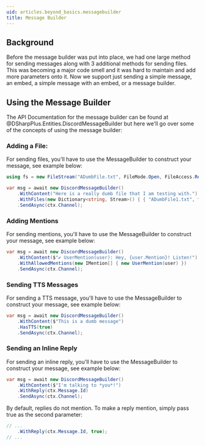 ```yaml
---
uid: articles.beyond_basics.messagebuilder
title: Message Builder
---
```


## Background
Before the message builder was put into place, we had one large method for sending messages along with 3 additional
methods for sending files. This was becoming a major code smell and it was hard to maintain and add more parameters onto
it. Now we support just sending a simple message, an embed, a simple message with an embed, or a message builder.

## Using the Message Builder
The API Documentation for the message builder can be found at @DSharpPlus.Entities.DiscordMessageBuilder but here we'll
go over some of the concepts of using the message builder:

### Adding a File:
For sending files, you'll have to use the MessageBuilder to construct your message, see example below:
```cs
using fs = new FileStream("ADumbFile.txt", FileMode.Open, FileAccess.Read);

var msg = await new DiscordMessageBuilder()
    .WithContent("Here is a really dumb file that I am testing with.")
    .WithFiles(new Dictionary<string, Stream>() { { "ADumbFile1.txt", fs } })
    .SendAsync(ctx.Channel);
```

### Adding Mentions
For sending mentions, you'll have to use the MessageBuilder to construct your message, see example below:
```cs
var msg = await new DiscordMessageBuilder()
    .WithContent($"✔ UserMention(user): Hey, {user.Mention}! Listen!")
    .WithAllowedMentions(new IMention[] { new UserMention(user) })
    .SendAsync(ctx.Channel);
```

### Sending TTS Messages
For sending a TTS message, you'll have to use the MessageBuilder to construct your message, see example below:
```cs
var msg = await new DiscordMessageBuilder()
    .WithContent($"This is a dumb message")
    .HasTTS(true)
    .SendAsync(ctx.Channel);
```

### Sending an Inline Reply
For sending an inline reply, you'll have to use the MessageBuilder to construct your message, see example below:
```cs
var msg = await new DiscordMessageBuilder()
    .WithContent($"I'm talking to *you*!")
    .WithReply(ctx.Message.Id)
    .SendAsync(ctx.Channel);
```

By default, replies do not mention. To make a reply mention, simply pass true as the second parameter:
```cs
// ...
    .WithReply(ctx.Message.Id, true);
// ...
```
